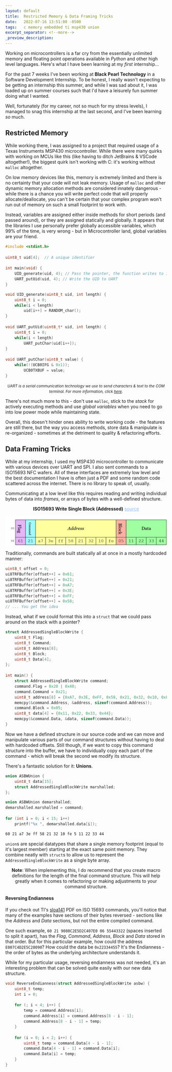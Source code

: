 ```yaml
---
layout: default
title:  Restricted Memory & Data Framing Tricks
date:   2022-07-16 13:51:00 -0500
tags:   c memory embedded ti msp430 union
excerpt_separator: <!--more-->
_preview_description: 
---
```


Working on microcontrollers is a far cry from the essentially unlimited memory and floating point operations available
in _Python_ and other high level languages. Here's what I have been learning at my _first_ internship...

<!--more-->

For the past 7 weeks I've been working at **Black Pearl Technology** in a Software Development Internship.
To be honest, I really wasn't expecting to be getting an internship this summer, and while I was sad about it, I
was loaded up on summer courses such that I'd have a leisurely fun summer doing what I wanted.


Well, fortunately (for my career, not so much for my stress levels), I managed to snag this internship at the last second,
and I've been learning _so_ much.

## Restricted Memory

While working there, I was assigned to a project that required usage of a Texas Instruments MSP430 microcontroller.
While there were many quirks with working on MCUs like this (like having to ditch JetBrains & VSCode altogether!), the
biggest quirk isn't working with C: it's working without `malloc` altogether.

On low memory devices like this, memory is extremely limited and there is no certainty that your code will not leak memory.
Usage of `malloc` and other dynamic memory allocation methods are considered innately dangerous - while there is a chance
you will write perfect code that will properly allocate/deallocate, you can't be certain that your complex program
won't run out of memory on such a small footprint to work with.

Instead, variables are assigned either inside methods for short periods (and passed around), or they are assigned statically and globally.
It appears that the libraries I use personally prefer globally accessible variables, which 99% of the time, is very wrong - but in
Microcontroller land, global variables are your friend.

```c
#include <stdint.h>

uint8_t uid[4];  // A unique identifier

int main(void) {
    UID_generate(uid, 4); // Pass the pointer, the function writes to it (and does not return it)
    UART_putUid(uid, 4); // Write the UID to UART
}
```
```c
void UID_generate(uint8_t uid, int length) {
    uint8_t i = 0;
    while(i < length)
        uid[i++] = RANDOM_char();
}

void UART_putUid(uint8_t* uid, int length) {
    uint8_t i = 0;
    while(i < length)
        UART_putChar(uid[i++]);
}

void UART_putChar(uint8_t value) {
    while(!(UCB0IFG & 0x1));
	    UCB0TXBUF = value;
}
```

<center>
    <i>
        <small>
            UART is a serial communication technology we use to send characters & text to the COM terminal.
            For more information, click <a href="https://www.youtube.com/watch?v=VBRUyLcqXV4">here</a>.
        </small>
    </i>
</center>

There's not much more to this - don't use `malloc`, stick to the _stack_ for actively executing methods and use _global variables_
when you need to go into low power mode while maintaining state.

Overall, this doesn't hinder ones ability to write working code - the features are still there, but the way you access
methods, store data & manipulate is re-organized - sometimes at the detriment to quality  & refactoring efforts.

## Data Framing Tricks

While at my internship, I used my MSP430 microcontroller to communicate with various devices over UART and SPI. I also sent
commands to a ISO15693 NFC wafers. All of these interfaces are extremely low level and the best documentation I have
is often just a PDF and some random code scattered across the internet. There is no library to speak of, usually.

Communicating at a low level like this requires reading and writing individual bytes of data into _frames_, or arrays
of bytes with a well-defined structure.

<center>
    <b>ISO15693 Write Single Block (Addressed)</b> <a href="http://www.ti.com/lit/an/sloa141/sloa141.pdf" style="color: #90bcff">source</a>
</center>

[![ISO15693 Write Single Block Diagram][iso15693-diagram]][iso15693-diagram-edn]

Traditionally, commands are built statically all at once in a mostly hardcoded manner:

```c
uint8_t offset = 0;
ui8TRFBuffer[offset++] = 0x61;
ui8TRFBuffer[offset++] = 0x21;
ui8TRFBuffer[offset++] = 0xA7;
ui8TRFBuffer[offset++] = 0x3E;
ui8TRFBuffer[offset++] = 0xFF;
ui8TRFBuffer[offset++] = 0x58;
// ... You get the idea
```

Instead, what if we could format this into a `struct` that we could pass around on the stack with a pointer?

```c
struct AddressedSingleBlockWrite {
    uint8_t Flag;
    uint8_t Command;
    uint8_t Address[8];
    uint8_t Block;
    uint8_t Data[4];
};

int main() {
    struct AddressedSingleBlockWrite command;
    command.Flag = 0x20 | 0x40;
    command.Command = 0x21;
    uint8_t address[8] = {0xA7, 0x3E, 0xFF, 0x58, 0x21, 0x32, 0x10, 0xFE};
    memcpy(&command.Address, &address, sizeof(command.Address));
    command.Block = 0x05;
    uint8_t data[4] = {0x11, 0x22, 0x33, 0x44};
    memcpy(&command.Data, &data, sizeof(command.Data));
}
```


Now we have a defined structure in our source code and we can move and manipulate various parts of our command
structures without having to deal with hardcoded offsets. Still though, if we want to copy this command structure into
the buffer, we have to individually copy each part of the command - which will break the second we modify its structure.

There's a fantastic solution for it: **Unions**.

```c
union ASBWUnion {
    uint8_t data[15];
    struct AddressedSingleBlockWrite marshalled;
};
```

```c
union ASBWUnion demarshalled;
demarshalled.marshalled = command;

for (int i = 0; i < 15; i++)
    printf("%x ", demarshalled.data[i]);
```

```sass
60 21 a7 3e ff 58 21 32 10 fe 5 11 22 33 44
```

`union`s are special datatypes that share a single memory footprint (equal to it's largest member) starting at the exact same point memory.
They combine neatly with `struct`s to allow us to represent the `AddressedSingleBlockWrite` as a single byte array.

<center>
<b>Note</b>: When implementing this, I do recommend that you create macro definitions for the length of the final command structure.
This will help greatly when it comes to refactoring or making adjustments to your command structure.
</center>

#### Reversing Endianness

If you check out TI's [sloa141][sloa141] PDF on ISO 15693 commands, you'll notice that many of the examples have
sections of their bytes reversed - sections like the _Address_ and _Data_ sections, but not the entire compiled command.

One such example, `60 21 9080C2E5D2C407E0 06 55443322` (spaces inserted to split it apart), has the _Flag_, _Command_,
_Address_, _Block_ and _Data_ stored in that order. But for this particular example, how could the address `E007C4D2E5C28090`?
How could the data be `0x22334455`? It's the Endianness - the order of bytes as the underlying architecture understands it.

While for my particular usage, reversing endianness was not needed, it's an interesting problem that can  be solved 
quite easily with our new data structure.

```c
void ReverseEndianness(struct AddressedSingleBlockWrite asbw) {
    uint8_t temp;
    int i = 0;
    
    for (; i < 4; i++) {
        temp = command.Address[i];
        command.Address[i] = command.Address[8 - i - 1];
        command.Address[8 - i - 1] = temp;
    }
    
    for (i = 0; i < 2; i++) {
        uint8_t temp = command.Data[4 - i - 1];
        command.Data[4 - i - 1] = command.Data[i];
        command.Data[i] = temp;
    }
}
```

[iso15693-diagram]: /assets/img/iso15693_diagram.png
[iso15693-diagram-edn]: /assets/iso15693_diagram.edn
[sloa141]: http://www.ti.com/lit/an/sloa141/sloa141.pdf